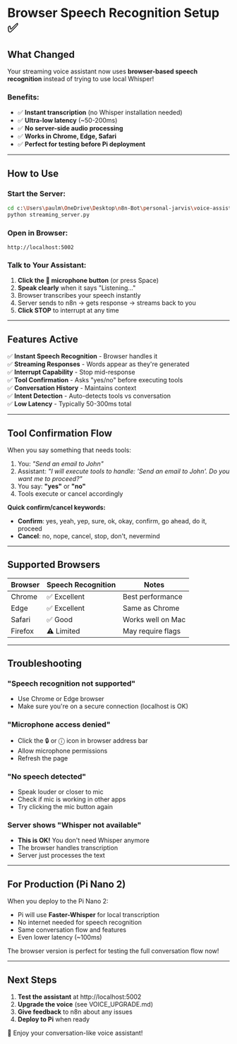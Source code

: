 # Browser Speech Recognition Setup ✅

## What Changed

Your streaming voice assistant now uses **browser-based speech recognition** instead of trying to use local Whisper!

### Benefits:
- ✅ **Instant transcription** (no Whisper installation needed)
- ✅ **Ultra-low latency** (~50-200ms)
- ✅ **No server-side audio processing**
- ✅ **Works in Chrome, Edge, Safari**
- ✅ **Perfect for testing before Pi deployment**

---

## How to Use

### Start the Server:

```bash
cd c:\Users\paulm\OneDrive\Desktop\n8n-Bot\personal-jarvis\voice-assistant\web_test
python streaming_server.py
```

### Open in Browser:

```
http://localhost:5002
```

### Talk to Your Assistant:

1. **Click the 🎤 microphone button** (or press Space)
2. **Speak clearly** when it says "Listening..."
3. Browser transcribes your speech instantly
4. Server sends to n8n → gets response → streams back to you
5. **Click STOP** to interrupt at any time

---

## Features Active

✅ **Instant Speech Recognition** - Browser handles it  
✅ **Streaming Responses** - Words appear as they're generated  
✅ **Interrupt Capability** - Stop mid-response  
✅ **Tool Confirmation** - Asks "yes/no" before executing tools  
✅ **Conversation History** - Maintains context  
✅ **Intent Detection** - Auto-detects tools vs conversation  
✅ **Low Latency** - Typically 50-300ms total

---

## Tool Confirmation Flow

When you say something that needs tools:

1. You: *"Send an email to John"*
2. Assistant: *"I will execute tools to handle: 'Send an email to John'. Do you want me to proceed?"*
3. You say: **"yes"** or **"no"**
4. Tools execute or cancel accordingly

**Quick confirm/cancel keywords:**
- **Confirm**: yes, yeah, yep, sure, ok, okay, confirm, go ahead, do it, proceed
- **Cancel**: no, nope, cancel, stop, don't, nevermind

---

## Supported Browsers

| Browser | Speech Recognition | Notes |
|---------|-------------------|-------|
| Chrome | ✅ Excellent | Best performance |
| Edge | ✅ Excellent | Same as Chrome |
| Safari | ✅ Good | Works well on Mac |
| Firefox | ⚠️ Limited | May require flags |

---

## Troubleshooting

### "Speech recognition not supported"
- Use Chrome or Edge browser
- Make sure you're on a secure connection (localhost is OK)

### "Microphone access denied"
- Click the 🔒 or ⓘ icon in browser address bar
- Allow microphone permissions
- Refresh the page

### "No speech detected"
- Speak louder or closer to mic
- Check if mic is working in other apps
- Try clicking the mic button again

### Server shows "Whisper not available"
- **This is OK!** You don't need Whisper anymore
- The browser handles transcription
- Server just processes the text

---

## For Production (Pi Nano 2)

When you deploy to the Pi Nano 2:
- Pi will use **Faster-Whisper** for local transcription
- No internet needed for speech recognition
- Same conversation flow and features
- Even lower latency (~100ms)

The browser version is perfect for testing the full conversation flow now!

---

## Next Steps

1. **Test the assistant** at http://localhost:5002
2. **Upgrade the voice** (see VOICE_UPGRADE.md)
3. **Give feedback** to n8n about any issues
4. **Deploy to Pi** when ready

🎉 Enjoy your conversation-like voice assistant!

